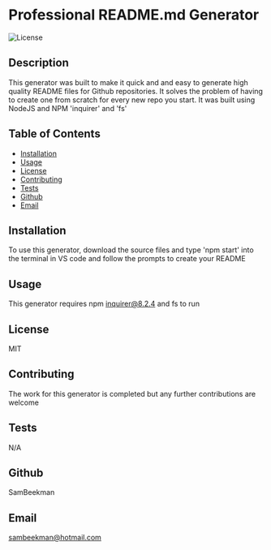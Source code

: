 
# Professional README.md Generator

![License](https://img.shields.io/badge/License-MIT-blue)


## Description

This generator was built to make it quick and and easy to generate high quality README files for Github repositories. It solves the problem of having to create one from scratch for every new repo you start. It was built using NodeJS and NPM 'inquirer' and 'fs'

## Table of Contents
- [Installation](#Installation)
- [Usage](#Usage)
- [License](#License)
- [Contributing](#Contributing)
- [Tests](#Tests)
- [Github](#Github)
- [Email](#Email)


## Installation

To use this generator, download the source files and type 'npm start' into the terminal in VS code and follow the prompts to create your README

## Usage

This generator requires npm inquirer@8.2.4 and fs to run

## License

MIT


## Contributing

The work for this generator is completed but any further contributions are welcome

## Tests

N/A

## Github

SamBeekman

## Email

sambeekman@hotmail.com
